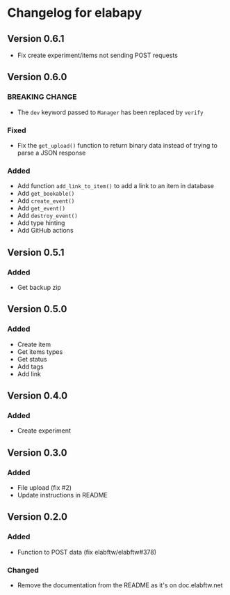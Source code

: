 # Changelog for elabapy

## Version 0.6.1

* Fix create experiment/items not sending POST requests

## Version 0.6.0

### BREAKING CHANGE

* The `dev` keyword passed to `Manager` has been replaced by `verify`

### Fixed

* Fix the `get_upload()` function to return binary data instead of trying to parse a JSON response

### Added

* Add function `add_link_to_item()` to add a link to an item in database
* Add `get_bookable()`
* Add `create_event()`
* Add `get_event()`
* Add `destroy_event()`
* Add type hinting
* Add GitHub actions

## Version 0.5.1

### Added

* Get backup zip

## Version 0.5.0

### Added

* Create item
* Get items types
* Get status
* Add tags
* Add link

## Version 0.4.0

### Added

* Create experiment

## Version 0.3.0

### Added

* File upload (fix #2)
* Update instructions in README

## Version 0.2.0

### Added

* Function to POST data (fix elabftw/elabftw#378)

### Changed

* Remove the documentation from the README as it's on doc.elabftw.net
